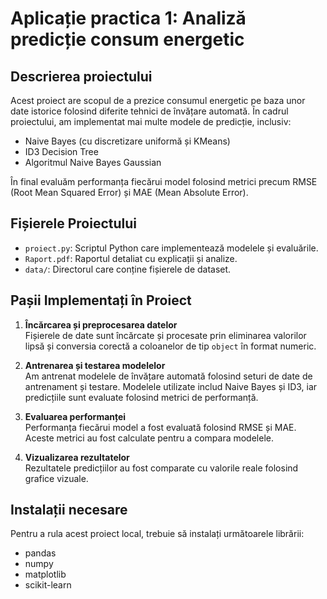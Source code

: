 
# Aplicație practica 1: Analiză predicție consum energetic

## Descrierea proiectului
Acest proiect are scopul de a prezice consumul energetic pe baza unor date istorice folosind diferite tehnici de învățare automată. În cadrul proiectului, am implementat mai multe modele de predicție, inclusiv:
- Naive Bayes (cu discretizare uniformă și KMeans)
- ID3 Decision Tree
- Algoritmul Naive Bayes Gaussian

În final evaluăm performanța fiecărui model folosind metrici precum RMSE (Root Mean Squared Error) și MAE (Mean Absolute Error).

## Fișierele Proiectului
- `proiect.py`: Scriptul Python care implementează modelele și evaluările.
- `Raport.pdf`: Raportul detaliat cu explicații și analize.
- `data/`: Directorul care conține fișierele de dataset.

## Pașii Implementați în Proiect
1. **Încărcarea și preprocesarea datelor**  
   Fișierele de date sunt încărcate și procesate prin eliminarea valorilor lipsă și conversia corectă a coloanelor de tip `object` în format numeric.

2. **Antrenarea și testarea modelelor**  
   Am antrenat modelele de învățare automată folosind seturi de date de antrenament și testare. Modelele utilizate includ Naive Bayes și ID3, iar predicțiile sunt evaluate folosind metrici de performanță.

3. **Evaluarea performanței**  
   Performanța fiecărui model a fost evaluată folosind RMSE și MAE. Aceste metrici au fost calculate pentru a compara modelele.

4. **Vizualizarea rezultatelor**  
   Rezultatele predicțiilor au fost comparate cu valorile reale folosind grafice vizuale.

## Instalații necesare
Pentru a rula acest proiect local, trebuie să instalați următoarele librării:
- pandas
- numpy
- matplotlib
- scikit-learn

